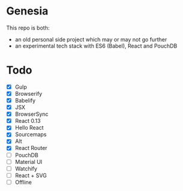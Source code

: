# Genesia

This repo is both:
- an old personal side project which may or may not go further
- an experimental tech stack with ES6 (Babel), React and PouchDB

# Todo

- [x] Gulp
- [x] Browserify
- [x] Babelify
- [x] JSX
- [x] BrowserSync
- [x] React 0.13
- [x] Hello React
- [x] Sourcemaps
- [x] Alt
- [x] React Router
- [ ] PouchDB
- [ ] Material UI
- [ ] Watchify
- [ ] React + SVG
- [ ] Offline
